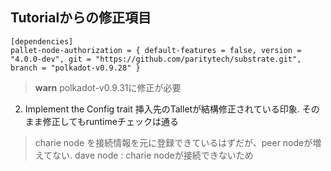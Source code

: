## Tutorialからの修正項目
~~~
[dependencies]
pallet-node-authorization = { default-features = false, version = "4.0.0-dev", git = "https://github.com/paritytech/substrate.git", branch = "polkadot-v0.9.28" }
~~~
> **warn**
> polkadot-v0.9.31に修正が必要

2. Implement the Config trait 
挿入先のTalletが結構修正されている印象. そのまま修正してもruntimeチェックは通る


> charie node を接続情報を元に登録できているはずだが、peer nodeが増えてない.
> dave node : charie nodeが接続できないため
